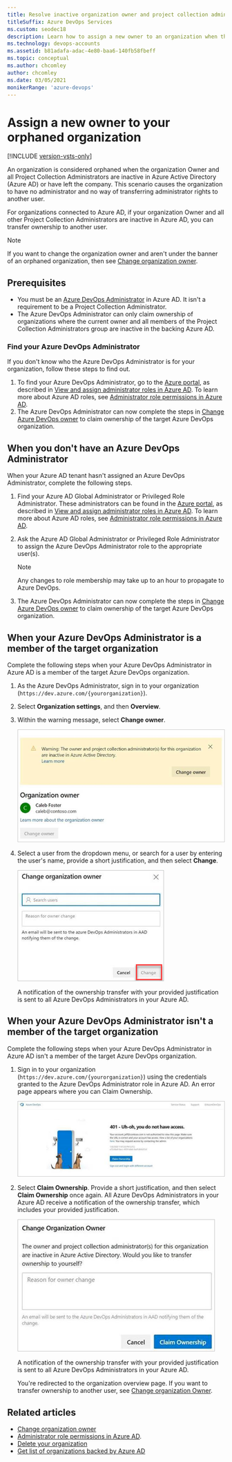 ```yaml
---
title: Resolve inactive organization owner and project collection administrators
titleSuffix: Azure DevOps Services
ms.custom: seodec18
description: Learn how to assign a new owner to an organization when the current owner is inactive.
ms.technology: devops-accounts
ms.assetid: b81adafa-adac-4e80-baa6-140fb58fbeff
ms.topic: conceptual
ms.author: chcomley
author: chcomley
ms.date: 03/05/2021
monikerRange: 'azure-devops'
---
```


# Assign a new owner to your orphaned organization

[!INCLUDE [version-vsts-only](../../includes/version-vsts-only.md)]

An organization is considered orphaned when the organization Owner and all Project Collection Administrators are inactive in Azure Active Directory (Azure AD) or have left the company. This scenario causes the organization to have no administrator and no way of transferring administrator rights to another user. 

For organizations connected to Azure AD, if your organization Owner and all other Project Collection Administrators are inactive in Azure AD, you can transfer ownership to another user.

> [!NOTE]   
> If you want to change the organization owner and aren't under the banner of an orphaned organization, then see [Change organization owner](change-organization-ownership.md). 

## Prerequisites

- You must be an [Azure DevOps Administrator](/azure/active-directory/users-groups-roles/directory-assign-admin-roles#azure-devops-administrator) in Azure AD. It isn't a requirement to be a Project Collection Administrator.
- The Azure DevOps Administrator can only claim ownership of organizations where the current owner and all members of the Project Collection Administrators group are inactive in the backing Azure AD.

### Find your Azure DevOps Administrator

If you don't know who the Azure DevOps Administrator is for your organization, follow these steps to find out. 

1. To find your Azure DevOps Administrator, go to the [Azure portal](https://portal.azure.com/), as described in [View and assign administrator roles in Azure AD](/azure/active-directory/users-groups-roles/directory-manage-roles-portal). To learn more about Azure AD roles, see [Administrator role permissions in Azure AD](/azure/active-directory/users-groups-roles/directory-assign-admin-roles).  
2. The Azure DevOps Administrator can now complete the steps in [Change Azure DevOps owner](change-organization-ownership.md) to claim ownership of the target Azure DevOps organization.  

## When you don't have an Azure DevOps Administrator

When your Azure AD tenant hasn't assigned an Azure DevOps Administrator, complete the following steps.

1. Find your Azure AD Global Administrator or Privileged Role Administrator. These administrators can be found in the [Azure portal](https://portal.azure.com/), as described in [View and assign administrator roles in Azure AD](/azure/active-directory/users-groups-roles/directory-manage-roles-portal). To learn more about Azure AD roles, see [Administrator role permissions in Azure AD](/azure/active-directory/users-groups-roles/directory-assign-admin-roles).  
2. Ask the Azure AD Global Administrator or Privileged Role Administrator to assign the Azure DevOps Administrator role to the appropriate user(s). 

    > [!NOTE]   
    > Any changes to role membership may take up to an hour to propagate to Azure DevOps.  

3. The Azure DevOps Administrator can now complete the steps in [Change Azure DevOps owner](change-organization-ownership.md) to claim ownership of the target Azure DevOps organization.  

## When your Azure DevOps Administrator is a member of the target organization

Complete the following steps when your Azure DevOps Administrator in Azure AD is a member of the target Azure DevOps organization.

1.    As the Azure DevOps Administrator, sign in to your organization (```https://dev.azure.com/{yourorganization}```). 

2. Select **Organization settings**, and then **Overview**.

3. Within the warning message, select **Change owner**.

    ![Warning PCA and Owner inactive in Azure AD](media/change-organization-ownership/warning-message-change-owner.png)

4. Select a user from the dropdown menu, or search for a user by entering the user's name, provide a short justification, and then select **Change**. 

    ![Change the organization owner](media/change-organization-ownership/change-organization-owner.png)

   A notification of the ownership transfer with your provided justification is sent to all Azure DevOps Administrators in your Azure AD. 

## When your Azure DevOps Administrator isn't a member of the target organization

Complete the following steps when your Azure DevOps Administrator in Azure AD isn't a member of the target Azure DevOps organization.

1.    Sign in to your organization (```https://dev.azure.com/{yourorganization}```) using the credentials granted to the Azure DevOps Administrator role in Azure AD. 
    An error page appears where you can Claim Ownership.
 
      ![Azure AD Administrator not member of organization](media/change-organization-ownership/error-message-administrator-not-member-of-organization.png)

2. Select **Claim Ownership**. Provide a short justification, and then select **Claim Ownership** once again. All Azure DevOps Administrators in your Azure AD receive a notification of the ownership transfer, which includes your provided justification.

   ![Provide justification and claim ownership of the organization](media/change-organization-ownership/claim-ownership.png)

   A notification of the ownership transfer with your provided justification is sent to all Azure DevOps Administrators in your Azure AD. 

   You're redirected to the organization overview page. If you want to transfer ownership to another user, see [Change organization Owner](change-organization-ownership.md). 

## Related articles

- [Change organization owner](change-organization-ownership.md)
- [Administrator role permissions in Azure AD](/azure/active-directory/users-groups-roles/directory-assign-admin-roles).
- [Delete your organization](delete-your-organization.md)
- [Get list of organizations backed by Azure AD](get-list-of-organizations-connected-to-azure-active-directory.md)
